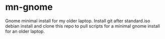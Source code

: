 # mn-gnome
Gnome minimal install for my older laptop.
Install git after standard.iso debian install and clone this repo to pull scripts for 
a minimal gnome install for an older laptop.
